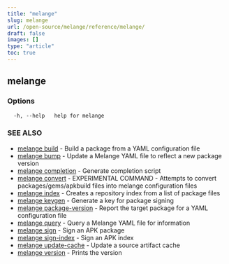 ```yaml
---
title: "melange"
slug: melange
url: /open-source/melange/reference/melange/
draft: false
images: []
type: "article"
toc: true
---
```

## melange



### Options

```
  -h, --help   help for melange
```

### SEE ALSO

* [melange build](/open-source/melange/reference/melange_build/)	 - Build a package from a YAML configuration file
* [melange bump](/open-source/melange/reference/melange_bump/)	 - Update a Melange YAML file to reflect a new package version
* [melange completion](/open-source/melange/reference/melange_completion/)	 - Generate completion script
* [melange convert](/open-source/melange/reference/melange_convert/)	 - EXPERIMENTAL COMMAND - Attempts to convert packages/gems/apkbuild files into melange configuration files
* [melange index](/open-source/melange/reference/melange_index/)	 - Creates a repository index from a list of package files
* [melange keygen](/open-source/melange/reference/melange_keygen/)	 - Generate a key for package signing
* [melange package-version](/open-source/melange/reference/melange_package-version/)	 - Report the target package for a YAML configuration file
* [melange query](/open-source/melange/reference/melange_query/)	 - Query a Melange YAML file for information
* [melange sign](/open-source/melange/reference/melange_sign/)	 - Sign an APK package
* [melange sign-index](/open-source/melange/reference/melange_sign-index/)	 - Sign an APK index
* [melange update-cache](/open-source/melange/reference/melange_update-cache/)	 - Update a source artifact cache
* [melange version](/open-source/melange/reference/melange_version/)	 - Prints the version

